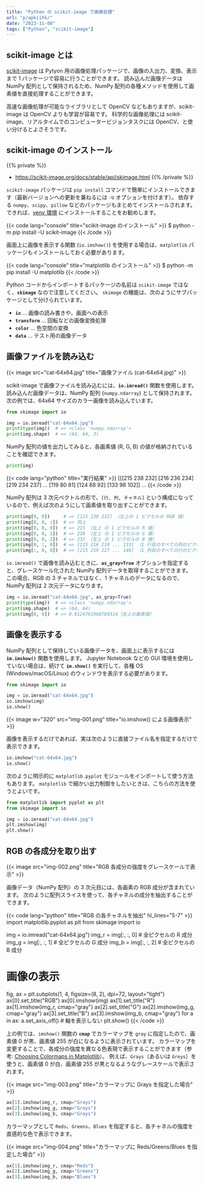 ```yaml
---
title: "Python の scikit-image で画像処理"
url: "p/apkiihk/"
date: "2023-11-08"
tags: ["Python", "scikit-image"]
---
```


scikit-image とは
----

[scikit-image](https://scikit-image.org/) は Pytyon 用の画像処理パッケージで、画像の入出力、変換、表示まで 1 パッケージで容易に行うことができます。
読み込んだ画像データは NumPy 配列として保持されるため、NumPy 配列の各種メソッドを使用して画素値を直接処理することができます。

高速な画像処理が可能なライブラリとして OpenCV などもありますが、scikit-image は OpenCV よりも学習が容易です。
科学的な画像処理には scikit-image、リアルタイムでのコンピュータービジョンタスクには OpenCV、と使い分けるとよさそうです。


scikit-image のインストール
----

{{% private %}}
- https://scikit-image.org/docs/stable/api/skimage.html
{{% /private %}}

`scikit-image` パッケージは `pip install` コマンドで簡単にインストールできます（最新バージョンへの更新を兼ねるには `-U` オプションを付けます）。
依存する `numpy`、`scipy`、`pillow` などのパッケージもまとめてインストールされます。
できれば、[venv 環境](/p/wozpogm/) にインストールすることをお勧めします。

{{< code lang="console" title="scikit-image のインストール" >}}
$ python -m pip install -U scikit-image
{{< /code >}}

画面上に画像を表示する関数 (`io.imshow()`) を使用する場合は、`matplotlib` パッケージもインストールしておく必要があります。

{{< code lang="console" title="matplotlib のインストール" >}}
$ python -m pip install -U matplotlib
{{< /code >}}

Python コードからインポートするパッケージの名前は `scikit-image` ではなく、__`skimage`__ なので注意してください。
`skimage` の機能は、次のようにサブパッケージとして分けられています。

- __`io`__ ... 画像の読み書きや、画面への表示
- __`transform`__ ... 回転などの画像変換処理
- __`color`__ ... 色空間の変換
- __`data`__ ... テスト用の画像データ


画像ファイルを読み込む
----

{{< image src="cat-64x64.jpg" title="画像ファイル (cat-64x64.jpg)" >}}

scikit-image で画像ファイルを読み込むには、__`io.imread()`__ 関数を使用します。
読み込んだ画像データは、NumPy 配列 (`numpy.ndarray`) として保持されます。
次の例では、64x64 サイズのカラー画像を読み込んでいます。

```python
from skimage import io

img = io.imread("cat-64x64.jpg")
print(type(img))  # => <class 'numpy.ndarray'>
print(img.shape)  # => (64, 64, 3)
```

NumPy 配列の値を出力してみると、各画素値 (R, G, B) の値が格納されていることを確認できます。

```python
print(img)
```

{{< code lang="python" title="実行結果" >}}
[[[215 238 232]
  [216 236 234]
  [219 234 237]
  ...
  [119  80  81]
  [124  88  92]
  [133  98 102]]
  ...
{{< /code >}}

NumPy 配列は 3 次元ベクトルの形で、`[行, 列, チャネル]` という構成になっているので、例えば次のようにして画素値を取り出すことができます。

```python
print(img[0, 0])     # => [215 238 232] （左上の 1 ピクセルの RGB 値）
print(img[0, 0, :])  # => 同上
print(img[0, 0, 0])  # => 215 （左上 の 1 ピクセルの R 値）
print(img[0, 0, 1])  # => 238 （左上 の 1 ピクセルの G 値）
print(img[0, 0, 2])  # => 232 （左上 の 1 ピクセルの B 値）
print(img[0, :, 0])  # => [215 216 219 ... 133] （1 行目のすべての列のピクセルの R 値）
print(img[:, 0, 0])  # => [215 219 227 ... 146] （1 列目のすべての行のピクセルの R 値）
```

`io.imread()` で画像を読み込むときに、__`as_gray=True`__ オプションを指定すると、グレースケール化された NumPy 配列データを取得することができます。
この場合、RGB の 3 チャネルではなく、1 チャネルのデータになるので、NumPy 配列は 2 次元データになります。

```python
img = io.imread("cat-64x64.jpg", as_gray=True)
print(type(img))  # => <class 'numpy.ndarray'>
print(img.shape)  # => (64, 64)
print(img[0, 0])  # => 0.9124701960784314（左上の画素値）
```


画像を表示する
----

NumPy 配列として保持している画像データを、画面上に表示するには __`im.imshow()`__ 関数を使用します。
Jupyter Notebook などの GUI 環境を使用していない場合は、続けて __`im.show()`__ を実行して、各種 OS (Windows/macOS/Linux) のウィンドウを表示する必要があります。

```python
from skimage import io

img = io.imread("cat-64x64.jpg")
io.imshow(img)
io.show()
```

{{< image w="320" src="img-001.png" title="io.imshow() による画像表示" >}}

画像を表示するだけであれば、実は次のように直接ファイル名を指定するだけで表示できます。

```python
io.imshow("cat-64x64.jpg")
io.show()
```

次のように明示的に `matplotlib.pyplot` モジュールをインポートして使う方法もあります。
`matplotlib` で細かい出力制御をしたいときは、こちらの方法を使うとよいです。

```python
from matplotlib import pyplot as plt
from skimage import io

img = io.imread("cat-64x64.jpg")
plt.imshow(img)
plt.show()
```


RGB の各成分を取り出す
----

{{< image src="img-002.png" title="RGB 各成分の強度をグレースケールで表示" >}}

画像データ（NumPy 配列）の 3 次元目には、各画素の RGB 成分が含まれています。
次のように配列スライスを使って、各チャネルの成分を抽出することができます。

{{< code lang="python" title="RGB の各チャネルを抽出" hl_lines="5-7" >}}
import matplotlib.pyplot as plt
from skimage import io

img = io.imread("cat-64x64.jpg")
img_r = img[:, :, 0]  # 全ピクセルの R 成分
img_g = img[:, :, 1]  # 全ピクセルの G 成分
img_b = img[:, :, 2]  # 全ピクセルの B 成分

# 画像の表示
fig, ax = plt.subplots(1, 4, figsize=(8, 2), dpi=72, layout="tight")
ax[0].set_title("RGB")
ax[0].imshow(img)
ax[1].set_title("R")
ax[1].imshow(img_r, cmap="gray")
ax[2].set_title("G")
ax[2].imshow(img_g, cmap="gray")
ax[3].set_title("B")
ax[3].imshow(img_b, cmap="gray")
for a in ax:
    a.set_axis_off()  # 軸を表示しない
plt.show()
{{< /code >}}

上の例では、`imshow()` 関数の __`cmap`__ でカラーマップを `gray` に指定したので、画素値 0 が黒、画素値 255 が白になるように表示されています。
カラーマップを変更することで、各成分の強度を異なる色表現で表示することができます（参考: [Choosing Colormaps in Matplotlib](https://matplotlib.org/stable/users/explain/colors/colormaps.html)）。
例えば、`Grays`（あるいは `Greys`）を使うと、画素値 0 が白、画素値 255 が黒となるようなグレースケールで表示されます。

{{< image src="img-003.png" title="カラーマップに Grays を指定した場合" >}}

```python
ax[1].imshow(img_r, cmap="Grays")
ax[2].imshow(img_g, cmap="Grays")
ax[3].imshow(img_b, cmap="Grays")
```

カラーマップとして `Reds`、`Greens`、`Blues` を指定すると、各チャネルの強度を直感的な色で表示できます。

{{< image src="img-004.png" title="カラーマップに Reds/Greens/Blues を指定した場合" >}}

```python
ax[1].imshow(img_r, cmap="Reds")
ax[2].imshow(img_g, cmap="Greens")
ax[3].imshow(img_b, cmap="Blues")
```

